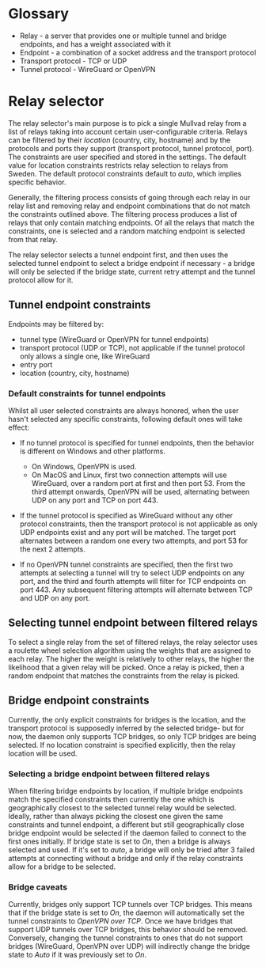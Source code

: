 
# Glossary

- Relay - a server that provides one or multiple tunnel and bridge endpoints, and has a weight
  associated with it
- Endpoint - a combination of a socket address and the transport protocol
- Transport protocol - TCP or UDP
- Tunnel protocol - WireGuard or OpenVPN

# Relay selector

The relay selector's main purpose is to pick a single Mullvad relay from a list of relays taking
into account certain user-configurable criteria.  Relays can be filtered by their _location_
(country, city, hostname) and by the protocols and ports they support (transport protocol, tunnel
protocol, port).  The constraints are user specified and stored in the settings.  The default value
for location constraints restricts relay selection to relays from Sweden. The default protocol
constraints default to _auto_, which implies specific behavior.

Generally, the filtering process consists of going through each relay in our relay list and
removing relay and endpoint combinations that do not match the constraints outlined above. The
filtering process produces a list of relays that only contain matching endpoints.  Of all the relays
that match the constraints, one is selected and a random matching endpoint is selected from that
relay.

The relay selector selects a tunnel endpoint first, and then uses the selected tunnel endpoint to
select a bridge endpoint if necessary - a bridge will only be selected if the bridge state, current
retry attempt and the tunnel protocol allow for it.

## Tunnel endpoint constraints

Endpoints may be filtered by:

- tunnel type (WireGuard or OpenVPN for tunnel endpoints)
- transport protocol (UDP or TCP), not applicable if the tunnel protocol only allows a single one,
  like WireGuard
- entry port
- location (country, city, hostname)

### Default constraints for tunnel endpoints

Whilst all user selected constraints are always honored, when the user hasn't selected any specific
constraints, following default ones will take effect:

- If no tunnel protocol is specified for tunnel endpoints, then the behavior is different on Windows
  and other platforms.
  - On Windows, OpenVPN is used.
  - On MacOS and Linux, first two connection attempts will use WireGuard, over a random port at
    first and then port 53. From the third attempt onwards, OpenVPN will be used, alternating
    between UDP on any port and TCP on port 443.

- If the tunnel protocol is specified as WireGuard without any other protocol constraints, then the
  transport protocol is not applicable as only UDP endpoints exist and any port will be matched.
  The target port alternates between a random one every two attempts, and port 53 for the next 2
  attempts.

- If no OpenVPN tunnel constraints are specified, then the first two attempts at selecting a tunnel
  will try to select UDP endpoints on any port, and the third and fourth attempts will filter for
  TCP endpoints on port 443. Any subsequent filtering attempts will alternate between TCP and UDP on
  any port.

## Selecting tunnel endpoint between filtered relays

To select a single relay from the set of filtered relays, the relay selector uses a roulette wheel
selection algorithm using the weights that are assigned to each relay.  The higher the weight is
relatively to other relays, the higher the likelihood that a given relay will be picked. Once a
relay is picked, then a random endpoint that matches the constraints from the relay is picked.

## Bridge endpoint constraints

Currently, the only explicit constraints for bridges is the location, and the transport protocol is
supposedly inferred by the selected bridge- but for now, the daemon only supports TCP bridges, so
only TCP bridges are being selected. If no location constraint is specified explicitly, then the
relay location will be used.

### Selecting a bridge endpoint between filtered relays

When filtering bridge endpoints by location, if multiple bridge endpoints match the specified
constraints then currently the one which is geographically closest to the selected tunnel relay
would be selected. Ideally, rather than always picking the closest one given the same constraints
and tunnel endpoint, a different but still geographically close bridge endpoint would be selected if
the daemon failed to connect to the first ones initially. If bridge state is set to _On_, then a
bridge is always selected and used. If it's set to _auto_, a bridge will only be tried after 3
failed attempts at connecting without a bridge and only if the relay constraints allow for a bridge
to be selected.

### Bridge caveats

Currently, bridges only support TCP tunnels over TCP bridges. This means that if the bridge state is
set to _On_, the daemon will automatically set the tunnel constraints to _OpenVPN over TCP_. Once we
have bridges that support UDP tunnels over TCP bridges, this behavior should be removed. Conversely,
changing the tunnel constraints to ones that do not support bridges (WireGuard, OpenVPN over UDP)
will indirectly change the bridge state to _Auto_ if it was previously set to _On_.

